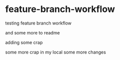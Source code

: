 # feature-branch-workflow
testing feature branch workflow

and some more to readme

adding some crap

some more crap in my local
 some more changes
 
